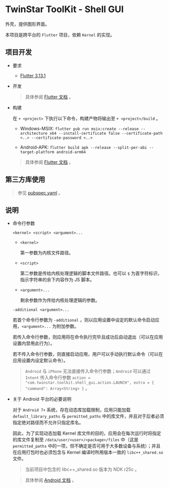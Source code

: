 # TwinStar ToolKit - Shell GUI

外壳，提供图形界面。

本项目是跨平台的 `Flutter` 项目，依赖 `Kernel` 的实现。

## 项目开发

* 要求
	
	* [Flutter 3.13.1](https://docs.flutter.dev/get-started/install)

* 开发
	
	> 具体参阅 [Flutter 文档](https://docs.flutter.dev/get-started/editor) 。

* 构建
	
	在 `+ <project>` 下执行以下命令，构建产物将输出至 `+ <project>/build` 。
	
	* Windows-MSIX: `flutter pub run msix:create --release --architecture x64 --install-certificate false --certificate-path <..> --certificate-password <..>`
	
	* Android-APK: `flutter build apk --release --split-per-abi --target-platform android-arm64`
	
	> 具体参阅 [Flutter 文档](https://docs.flutter.dev/deployment/windows) 。

## 第三方库使用

> 参见 [pubspec.yaml](./pubspec.yaml) 。

## 说明

* 命令行参数
	
	`<kernel> <script> <argument>...`
	
	* `<kernel>`
		
		第一参数为内核文件路径。
	
	* `<script>`
		
		第二参数是传给内核处理逻辑的脚本文件路径。也可以 `$` 为首字符标识，指示字符串的余下内容作为 JS 脚本。
	
	* `<argument>...`
		
		剩余参数作为传给内核处理逻辑的参数。
	
	`-additional <argument>...`
	
	若首个命令行参数为 `-additional` ，则以应用设置中设定的默认命令启动应用，`<argument>...` 为附加参数。
	
	若传入命令行参数，则应用将在命令执行完毕且成功后自动退出（可以在应用设置内禁用此行为）。
	
	若不传入命令行参数，则直接启动应用，用户可以手动执行默认命令（可以在应用设置内设定默认命令）。
	
	> `Android` 与 `iPhone` 无法直接传入命令行参数；`Android` 可以通过 `Intent` 传入命令行参数 `action = "com.twinstar.toolkit.shell_gui.action.LAUNCH", extra = { "command": Array<String> }` 。

* 关于 Android 平台的必要说明
	
	对于 `Android 7+` 系统，存在动态库加载限制，应用只能加载 `default_library_paths` 与 `permitted_paths` 中的库文件，并且对于后者必须指定绝对路径而不允许只指定库名。
	
	因此，为了实现动态加载 Kernel 库文件的目的，应用会在每次运行时将指定的库文件复制至 `/data/user/<user>/<package>/files` 中（这是 `permitted_paths` 中的一项，但不确定是否可用于大多数设备与系统）；并且在应用打包时也必须包含与 Kernel 编译时所用版本一致的 `libc++_shared.so` 文件。
	
	> 当前项目中包含的 libc++_shared.so 版本为 NDK r25c 。
	
	> 具体参阅 [Android 文档](https://source.android.com/docs/core/architecture/vndk/linker-namespace) 。
